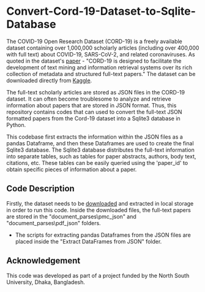 # Convert-Cord-19-Dataset-to-Sqlite-Database

The COVID-19 Open Research Dataset (CORD-19) is a freely available dataset containing over 1,000,000 scholarly articles (including over 400,000 with full text) about COVID-19, SARS-CoV-2, and related coronaviruses. As quoted in the dataset's [paper](https://arxiv.org/pdf/2004.10706) - "CORD-19 is designed to facilitate the development of text mining and information retrieval systems over its rich collection of metadata and structured full-text papers." The dataset can be downloaded directly from [Kaggle](https://www.kaggle.com/datasets/allen-institute-for-ai/CORD-19-research-challenge).

The full-text scholarly articles are stored as JSON files in the CORD-19 dataset. It can often become troublesome to analyze and retrieve information about papers that are stored in JSON format. Thus, this repository contains codes that can used to convert the full-text JSON formatted papers from the Cord-19 dataset into a Sqlite3 database in Python. 

This codebase first extracts the information within the JSON files as a pandas Dataframe, and then these Dataframes are used to create the final Sqlite3 database. The Sqlite3 database distributes the full-text information into separate tables, such as tables for paper abstracts, authors, body text, citations, etc. These tables can be easily queried using the 'paper_id' to obtain specific pieces of information about a paper.

## Code Description

Firstly, the dataset needs to be [downloaded](https://www.kaggle.com/datasets/allen-institute-for-ai/CORD-19-research-challenge) and extracted in local storage in order to run this code. Inside the downloaded files, the full-text papers are stored in the "document_parses\\pmc_json" and "document_parses\\pdf_json" folders.

- The scripts for extracting pandas Dataframes from the JSON files are placed inside the "Extract DataFrames from JSON" folder.

## Acknowledgement

This code was developed as part of a project funded by the North South University, Dhaka, Bangladesh.
